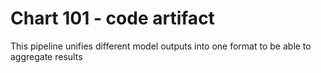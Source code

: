# Chart 101 - code artifact
This pipeline unifies different model outputs into one format to be able to aggregate results

